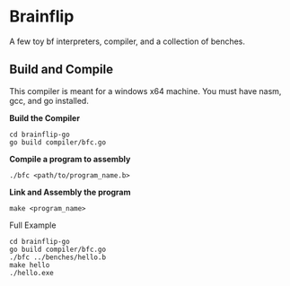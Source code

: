 # Brainflip

A few toy bf interpreters, compiler, and a collection of benches.

## Build and Compile
This compiler is meant for a windows x64 machine.
You must have nasm, gcc, and go installed.

**Build the Compiler**
```
cd brainflip-go
go build compiler/bfc.go
```

**Compile a program to assembly**
```
./bfc <path/to/program_name.b>
```

**Link and Assembly the program**
```
make <program_name>
```

Full Example
```
cd brainflip-go
go build compiler/bfc.go
./bfc ../benches/hello.b
make hello
./hello.exe
```
